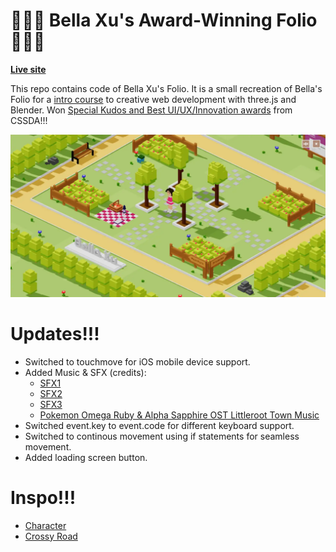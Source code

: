 # 💁🏻‍♀️ Bella Xu's Award-Winning Folio 🏃🏻‍♀️

**[Live site](http://bellas-park.com/)**

This repo contains code of Bella Xu's Folio. It is a small recreation of Bella's Folio for a [intro course](https://www.youtube.com/watch?v=X3pPAdQBKHo) to creative web development with three.js and Blender. Won [Special Kudos and Best UI/UX/Innovation awards](https://www.cssdesignawards.com/sites/bellas-park/46895/) from CSSDA!!!

![Page screenshot](/media/og-image.webp?raw=true "Page screenshot")

# Updates!!!

- Switched to touchmove for iOS mobile device support.
- Added Music & SFX (credits):
  - [SFX1](https://tuna.voicemod.net/sound/70e8a476-80ba-4639-a6c4-f7f66265dab7)
  - [SFX2](https://tuna.voicemod.net/sound/6bdfe693-0328-40ec-a0ca-6dcc6089e71b)
  - [SFX3](https://tuna.voicemod.net/sound/56349e80-9530-4f4b-a6ab-a5cc789cca9a)
  - [Pokemon Omega Ruby & Alpha Sapphire OST Littleroot Town Music](https://www.youtube.com/watch?v=52zzTF5sFTI)
- Switched event.key to event.code for different keyboard support.
- Switched to continous movement using if statements for seamless movement.
- Added loading screen button.

# Inspo!!!
- [Character](https://www.freepik.com/premium-photo/pixel-girl-surfing-voxel-art-surfboard-dolly-kei-style_165308006.htm)
- [Crossy Road](https://crossyroad.fandom.com/wiki/Crossy_Road_Wiki)
